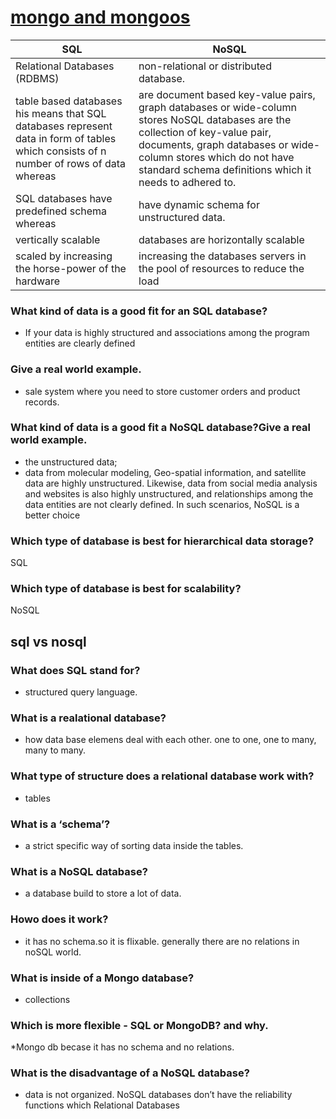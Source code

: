 # [mongo and mongoos](https://www.thegeekstuff.com/2014/01/sql-vs-nosql-db/?utm_source=tuicool)


| SQL     | NoSQL |
| ------------| ----------- |
| Relational Databases (RDBMS)     |    non-relational or distributed database.  |
| table based databases    his means that SQL databases represent data in form of tables which consists of n number of rows of data whereas   | are document based   key-value pairs, graph databases or wide-column stores NoSQL databases are the collection of key-value pair, documents, graph databases or wide-column stores which do not have standard schema definitions which it needs to adhered to.  
| SQL databases have predefined schema whereas   |     have dynamic schema for unstructured data.  |
| vertically scalable    |   databases are horizontally scalable    |
| scaled by increasing the horse-power of the hardware      |    increasing the databases servers in the pool of resources to reduce the load  |

### What kind of data is a good fit for an SQL database?
* If your data is highly structured and associations among the program entities are clearly defined
### Give a real world example.
* sale system where you need to store customer orders and product records.
### What kind of data is a good fit a NoSQL database?Give a real world example.
* the unstructured data;
* data from molecular modeling, Geo-spatial information, and satellite data are highly unstructured. Likewise, data from social media analysis and websites is also highly unstructured, and relationships among the data entities are not clearly defined. In such scenarios, NoSQL is a better choice


###  Which type of database is best for hierarchical data storage?
SQL

###  Which type of database is best for scalability?
NoSQL

## sql vs nosql


### What does SQL stand for?
* structured query language.
### What is a realational database?
* how data base elemens deal with each other. one to one, one to many, many to many.
### What type of structure does a relational database work with?


* tables
### What is a ‘schema’?

* a strict specific way of sorting data inside the tables.
### What is a NoSQL database?

*  a database build to store a lot of data. 
### Howo does it work?

* it has no schema.so it is flixable. generally there are no relations in noSQL world.
### What is inside of a Mongo database?

* collections
### Which is more flexible - SQL or MongoDB? and why.

*Mongo db becase it has no schema and no relations. 
### What is the disadvantage of a NoSQL database?
* data is not organized. NoSQL databases don’t have the reliability functions which Relational Databases